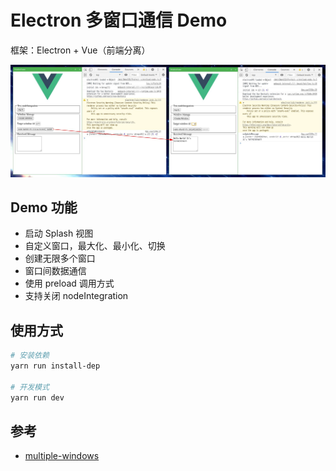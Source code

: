 # Electron 多窗口通信 Demo

框架：Electron + Vue（前端分离） 

![screenshot](./screenshot.jpg)

## Demo 功能

- 启动 Splash 视图
- 自定义窗口，最大化、最小化、切换
- 创建无限多个窗口
- 窗口间数据通信
- 使用 preload 调用方式
- 支持关闭 nodeIntegration

## 使用方式

```sh
# 安装依赖
yarn run install-dep

# 开发模式
yarn run dev
```

## 参考

- [multiple-windows](https://github.com/akabekobeko/examples-electron/tree/develop/multiple-windows)
